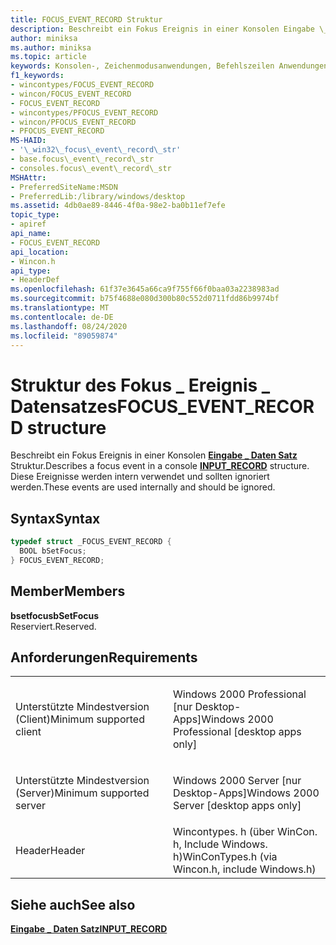 ```yaml
---
title: FOCUS_EVENT_RECORD Struktur
description: Beschreibt ein Fokus Ereignis in einer Konsolen Eingabe \_ Daten Satzstruktur. Diese Ereignisse werden intern verwendet und sollten ignoriert werden.
author: miniksa
ms.author: miniksa
ms.topic: article
keywords: Konsolen-, Zeichenmodusanwendungen, Befehlszeilen Anwendungen, Terminalanwendungen, Konsolen-API
f1_keywords:
- wincontypes/FOCUS_EVENT_RECORD
- wincon/FOCUS_EVENT_RECORD
- FOCUS_EVENT_RECORD
- wincontypes/PFOCUS_EVENT_RECORD
- wincon/PFOCUS_EVENT_RECORD
- PFOCUS_EVENT_RECORD
MS-HAID:
- '\_win32\_focus\_event\_record\_str'
- base.focus\_event\_record\_str
- consoles.focus\_event\_record\_str
MSHAttr:
- PreferredSiteName:MSDN
- PreferredLib:/library/windows/desktop
ms.assetid: 4db0ae89-8446-4f0a-98e2-ba0b11ef7efe
topic_type:
- apiref
api_name:
- FOCUS_EVENT_RECORD
api_location:
- Wincon.h
api_type:
- HeaderDef
ms.openlocfilehash: 61f37e3645a66ca9f755f66f0baa03a2238983ad
ms.sourcegitcommit: b75f4688e080d300b80c552d0711fdd86b9974bf
ms.translationtype: MT
ms.contentlocale: de-DE
ms.lasthandoff: 08/24/2020
ms.locfileid: "89059874"
---
```

# <a name="focus_event_record-structure"></a><span data-ttu-id="ffe9e-105">Struktur des Fokus \_ Ereignis \_ Datensatzes</span><span class="sxs-lookup"><span data-stu-id="ffe9e-105">FOCUS\_EVENT\_RECORD structure</span></span>


<span data-ttu-id="ffe9e-106">Beschreibt ein Fokus Ereignis in einer Konsolen [**Eingabe \_ Daten Satz**](input-record-str.md) Struktur.</span><span class="sxs-lookup"><span data-stu-id="ffe9e-106">Describes a focus event in a console [**INPUT\_RECORD**](input-record-str.md) structure.</span></span> <span data-ttu-id="ffe9e-107">Diese Ereignisse werden intern verwendet und sollten ignoriert werden.</span><span class="sxs-lookup"><span data-stu-id="ffe9e-107">These events are used internally and should be ignored.</span></span>

<a name="syntax"></a><span data-ttu-id="ffe9e-108">Syntax</span><span class="sxs-lookup"><span data-stu-id="ffe9e-108">Syntax</span></span>
------

```C
typedef struct _FOCUS_EVENT_RECORD {
  BOOL bSetFocus;
} FOCUS_EVENT_RECORD;
```

<a name="members"></a><span data-ttu-id="ffe9e-109">Member</span><span class="sxs-lookup"><span data-stu-id="ffe9e-109">Members</span></span>
-------

<span data-ttu-id="ffe9e-110">**bsetfocus**</span><span class="sxs-lookup"><span data-stu-id="ffe9e-110">**bSetFocus**</span></span>  
<span data-ttu-id="ffe9e-111">Reserviert.</span><span class="sxs-lookup"><span data-stu-id="ffe9e-111">Reserved.</span></span>

<a name="requirements"></a><span data-ttu-id="ffe9e-112">Anforderungen</span><span class="sxs-lookup"><span data-stu-id="ffe9e-112">Requirements</span></span>
------------

<table>
<colgroup>
<col width="50%" />
<col width="50%" />
</colgroup>
<tbody>
<tr class="odd">
<td><p><span data-ttu-id="ffe9e-113">Unterstützte Mindestversion (Client)</span><span class="sxs-lookup"><span data-stu-id="ffe9e-113">Minimum supported client</span></span></p></td>
<td><p><span data-ttu-id="ffe9e-114">Windows 2000 Professional [nur Desktop-Apps]</span><span class="sxs-lookup"><span data-stu-id="ffe9e-114">Windows 2000 Professional [desktop apps only]</span></span></p></td>
</tr>
<tr class="even">
<td><p><span data-ttu-id="ffe9e-115">Unterstützte Mindestversion (Server)</span><span class="sxs-lookup"><span data-stu-id="ffe9e-115">Minimum supported server</span></span></p></td>
<td><p><span data-ttu-id="ffe9e-116">Windows 2000 Server [nur Desktop-Apps]</span><span class="sxs-lookup"><span data-stu-id="ffe9e-116">Windows 2000 Server [desktop apps only]</span></span></p></td>
</tr>
<tr class="odd">
<td><p><span data-ttu-id="ffe9e-117">Header</span><span class="sxs-lookup"><span data-stu-id="ffe9e-117">Header</span></span></p></td>
<td><span data-ttu-id="ffe9e-118">Wincontypes. h (über WinCon. h, Include Windows. h)</span><span class="sxs-lookup"><span data-stu-id="ffe9e-118">WinConTypes.h (via Wincon.h, include Windows.h)</span></span></td>
</tr>
</tbody>
</table>

## <a name="span-idsee_alsospansee-also"></a><span data-ttu-id="ffe9e-119"><span id="see_also"></span>Siehe auch</span><span class="sxs-lookup"><span data-stu-id="ffe9e-119"><span id="see_also"></span>See also</span></span>


[<span data-ttu-id="ffe9e-120">**Eingabe \_ Daten Satz**</span><span class="sxs-lookup"><span data-stu-id="ffe9e-120">**INPUT\_RECORD**</span></span>](input-record-str.md)

 

 




